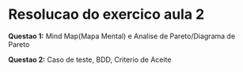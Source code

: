 
# Resolucao do exercico aula 2

**Questao 1:** Mind Map(Mapa Mental) e Analise de Pareto/Diagrama de Pareto

**Questao 2:** Caso de teste, BDD, Criterio de Aceite